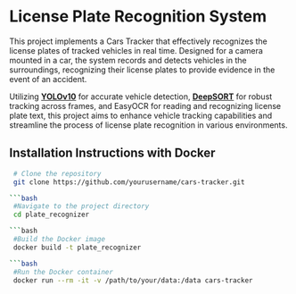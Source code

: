 # License Plate Recognition System
This project implements a Cars Tracker that effectively recognizes the license plates of tracked vehicles in real time. Designed for a camera mounted in a car, the system records and detects vehicles in the surroundings, recognizing their license plates to provide evidence in the event of an accident.
 
Utilizing [**YOLOv10**](https://github.com/THU-MIG/yolov10) for accurate vehicle detection,  [**DeepSORT**](https://pypi.org/project/deep-sort-realtime/) for robust tracking across frames, and EasyOCR for reading and recognizing license plate text, this project aims to enhance vehicle tracking capabilities and streamline the process of license plate recognition in various environments.






## Installation Instructions with Docker

```bash
 # Clone the repository
 git clone https://github.com/yourusername/cars-tracker.git

```bash
 #Navigate to the project directory
 cd plate_recognizer

```bash
 #Build the Docker image
 docker build -t plate_recognizer

```bash
 #Run the Docker container
 docker run --rm -it -v /path/to/your/data:/data cars-tracker
 
     



